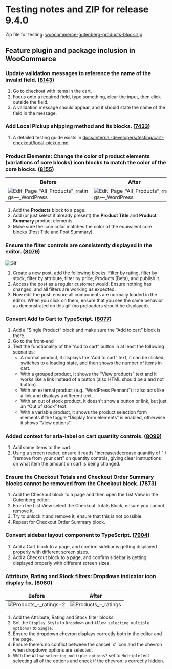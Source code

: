 # Testing notes and ZIP for release 9.4.0

Zip file for testing: [woocommerce-gutenberg-products-block.zip](https://github.com/woocommerce/woocommerce-blocks/files/10425331/woocommerce-gutenberg-products-block.zip)

## Feature plugin and package inclusion in WooCommerce

### Update validation messages to reference the name of the invalid field. ([8143](https://github.com/woocommerce/woocommerce-blocks/pull/8143))

1. Go to checkout with items in the cart.
2. Focus onto a required field, type something, clear the input, then click outside the field.
3. A validation message should appear, and it should state the name of the field in the message.

### Add Local Pickup shipping method and its blocks. ([7433](https://github.com/woocommerce/woocommerce-blocks/pull/7433))

1. A detailed testing guide exists in [docs/internal-developers/testing/cart-checkout/local-pickup.md](https://github.com/woocommerce/woocommerce-blocks/blob/b49573b91d37cff511c3fb3288e0458dbf0c582f/docs/internal-developers/testing/cart-checkout/local-pickup.md)

### Product Elements: Change the color of product elements (variations of core blocks) icon blocks to match the color of the core blocks. ([8155](https://github.com/woocommerce/woocommerce-blocks/pull/8155))

| Before | After |
| ------ | ----- |
|![Edit_Page_“All_Products”_‹_ratings_—_WordPress](https://user-images.githubusercontent.com/905781/211791602-13561dd6-bd6b-4718-8156-5a23ea4f94ed.jpg)|![Edit_Page_“All_Products”_‹_ratings_—_WordPress](https://user-images.githubusercontent.com/905781/211791698-50a6b630-23df-4f80-b3b5-d512931e1a79.jpg)|

1. Add the **Products** block to a page.
2. Add (or just select if already present) the **Product Title** and **Product Summary** product elements.
3. Make sure the icon color matches the color of the equivalent core blocks (Post Title and Post Summary).

### Ensure the filter controls are consistently displayed in the editor. ([8079](https://github.com/woocommerce/woocommerce-blocks/pull/8079))


![Gif](https://user-images.githubusercontent.com/15730971/208894840-5fed09d6-2c5c-4da2-9ee3-370068709309.gif)

1. Create a new post, add the following blocks: Filter by rating, filter by stock, filter by attribute, filter by price, Products (Beta), and publish it.
2. Access the post as a regular customer would. Ensure nothing has changed, and all filters are working as expected.
3. Now edit the post: ensure all components are normally loaded in the editor. When you click on them, ensure that you see the same behavior as demonstrated on this gif (no preloaders should be displayed).

### Convert Add to Cart to TypeScript. ([8077](https://github.com/woocommerce/woocommerce-blocks/pull/8077))

1. Add a “Single Product” block and make sure the “Add to cart” block is there.
2. Go to the front-end
3. Test the functionality of the “Add to cart” button in at least the following scenarios:
	- A normal product, it displays the “Add to cart” text, it can be clicked, switches to a loading state, and then shows the number of items in cart.
	- With a grouped product, it shows the “View products” text and it works like a link instead of a button (also HTML should be a and not button).
	- With an external product (e.g. “WordPress Pennant”) it also acts like a link and displays a different text.
	- With an out of stock product, it doesn't show a button or link, but just an “Out of stock” text.
	- With a variable product, it shows the product selection form elements if the toggle “Display form elements” is enabled, otherwise it shows “View options”.

### Added context for aria-label on cart quantity controls. ([8099](https://github.com/woocommerce/woocommerce-blocks/pull/8099))

1. Add some items to the cart.
2. Using a screen reader, ensure it reads "increase/decrease quantity of " / "remove from your cart" on quantity controls, giving clear instructions on what item the amount on cart is being changed.

### Ensure the Checkout Totals and Checkout Order Summary blocks cannot be removed from the Checkout block. ([7873](https://github.com/woocommerce/woocommerce-blocks/pull/7873))

1. Add the Checkout block to a page and then open the List View in the Gutenberg editor.
2. From the List View select the Checkout Totals Block, ensure you cannot remove it.
3. Try to unlock it and remove it, ensure that this is not possible.
4. Repeat for Checkout Order Summary block.

### Convert sidebar layout component to TypeScript. ([7904](https://github.com/woocommerce/woocommerce-blocks/pull/7904))

1. Add a Cart block to a page, and confirm sidebar is getting displayed properly with different screen sizes.
2. Add a Checkout block to a page, and confirm sidebar is getting displayed properly with different screen sizes.

### Attribute, Rating and Stock filters: Dropdown indicator icon display fix. ([8080](https://github.com/woocommerce/woocommerce-blocks/pull/8080))

| Before | After |
| ------ | ----- |
|![Products_–_ratings-2](https://user-images.githubusercontent.com/905781/210362266-de6a9b7b-1ad4-4877-ae24-b826790b12e6.jpg)|![Products_–_ratings](https://user-images.githubusercontent.com/905781/210362300-2a71177e-b78e-476c-b02c-27393a014e02.jpg)|

1. Add the Attribute, Rating and Stock filter blocks.
2. Set the `Display Style` to `Dropdown` and `Allow selecting multiple options?` to `Single`.
3. Ensure the dropdown chevron displays correctly both in the editor and the page.
4. Ensure there's no conflict between the cancel 'x' icon and the chevron when dropdown options are selected.
5. With the `Allow selecting multiple options?` set to `Multiple` test selecting all of the options and check if the chevron is correctly hidden.


